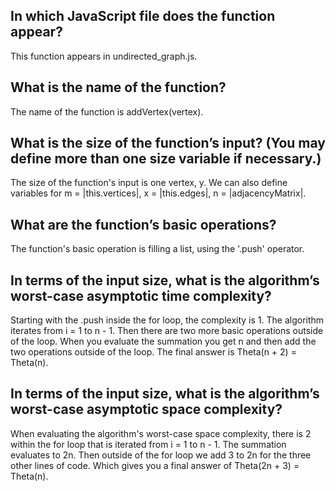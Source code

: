 In which JavaScript file does the function appear?
--------------------------------------------------
This function appears in undirected_graph.js.

What is the name of the function?
---------------------------------
The name of the function is addVertex(vertex).

What is the size of the function’s input? (You may define more than one size variable if necessary.)
-----------------------------------------
The size of the function's input is one vertex, y. We can also define variables for m = |this.vertices|, x = |this.edges|, n = |adjacencyMatrix|.

What are the function’s basic operations?
-----------------------------------------
The function's basic operation is filling a list, using the '.push' operator.

In terms of the input size, what is the algorithm’s worst-case asymptotic time complexity?
---------------------------------------------------
Starting with the .push inside the for loop, the complexity is 1. The algorithm iterates from i = 1 to n - 1. Then there are two more basic operations outside of the loop. When you evaluate the summation you get n and then add the two operations outside of the loop. The final answer is Theta(n + 2) = Theta(n).

In terms of the input size, what is the algorithm’s worst-case asymptotic space complexity?
---------------------------------------------------
When evaluating the algorithm's worst-case space complexity, there is 2 within the for loop that is iterated from i = 1 to n - 1. The summation evaluates to 2n. Then outside of the for loop we add 3 to 2n for the three other lines of code. Which gives you a final answer of Theta(2n + 3) = Theta(n).
